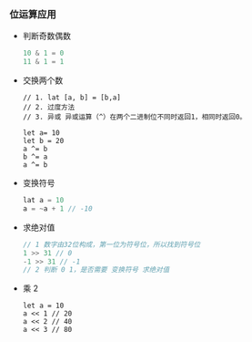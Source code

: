 ### 位运算应用

- 判断奇数偶数

  ```javascript
  10 & 1 = 0
  11 & 1 = 1
  ```

- 交换两个数

  ```
  // 1. lat [a, b] = [b,a]
  // 2. 过度方法
  // 3. 异或 异或运算（^）在两个二进制位不同时返回1，相同时返回0。
  
  let a= 10
  let b = 20
  a ^= b
  b ^= a
  a ^= b
  ```

- 变换符号

  ```javascript
  lat a = 10
  a = ~a + 1 // -10
  ```

- 求绝对值

  ```javascript
  // 1 数字由32位构成，第一位为符号位，所以找到符号位
  1 >> 31 // 0
  -1 >> 31 // -1
  // 2 判断 0 1，是否需要 变换符号 求绝对值
  ```

- 乘 2

  ```
  let a = 10
  a << 1 // 20
  a << 2 // 40
  a << 3 // 80
  ```

  